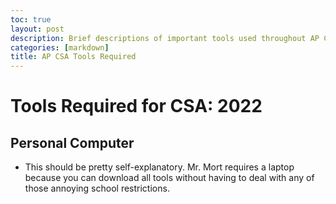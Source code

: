 ```yaml
---
toc: true
layout: post
description: Brief descriptions of important tools used throughout AP CSA.
categories: [markdown]
title: AP CSA Tools Required
---
```


# Tools Required for CSA: 2022

## Personal Computer
- This should be pretty self-explanatory. Mr. Mort requires a laptop because you can download all tools without having to deal with any of those annoying school restrictions. 



##
